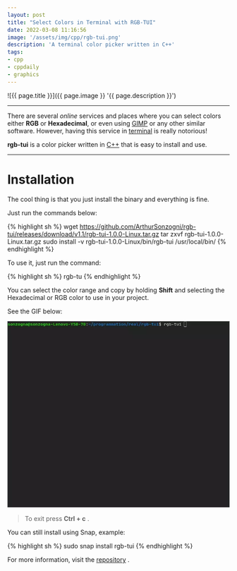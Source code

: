 ```yaml
---
layout: post
title: "Select Colors in Terminal with RGB-TUI"
date: 2022-03-08 11:16:56
image: '/assets/img/cpp/rgb-tui.png'
description: 'A terminal color picker written in C++'
tags:
- cpp
- cppdaily
- graphics
---
```


![{{ page.title }}]({{ page.image }} '{{ page.description }}')

---

There are several *online* services and places where you can select colors either **RGB** or **Hexadecimal**, or even using [GIMP](https://terminalroot.com/tags#gimp) or any other similar software. However, having this service in [terminal](https://terminalroot.com/tags#terminal) is really notorious!

**rgb-tui** is a color picker written in [C++](https://terminalroot.com/tags#cpp) that is easy to install and use.

---

# Installation
The cool thing is that you just install the binary and everything is fine.

Just run the commands below:

{% highlight sh %}
wget https://github.com/ArthurSonzogni/rgb-tui/releases/download/v1.1/rgb-tui-1.0.0-Linux.tar.gz
tar zxvf rgb-tui-1.0.0-Linux.tar.gz
sudo install -v rgb-tui-1.0.0-Linux/bin/rgb-tui /usr/local/bin/
{% endhighlight %}

To use it, just run the command:

{% highlight sh %}
rgb-tu
{% endhighlight %}

You can select the color range and copy by holding **Shift** and selecting the Hexadecimal or RGB color to use in your project.

See the GIF below:

![rgb-tui](https://github.com/ArthurSonzogni/rgb-tui/raw/master/demo.webp)

> To exit press **Ctrl + c** .

You can still install using Snap, example:

{% highlight sh %}
sudo snap install rgb-tui
{% endhighlight %}

For more information, visit the [repository](https://github.com/ArthurSonzogni/rgb-tui/) .
